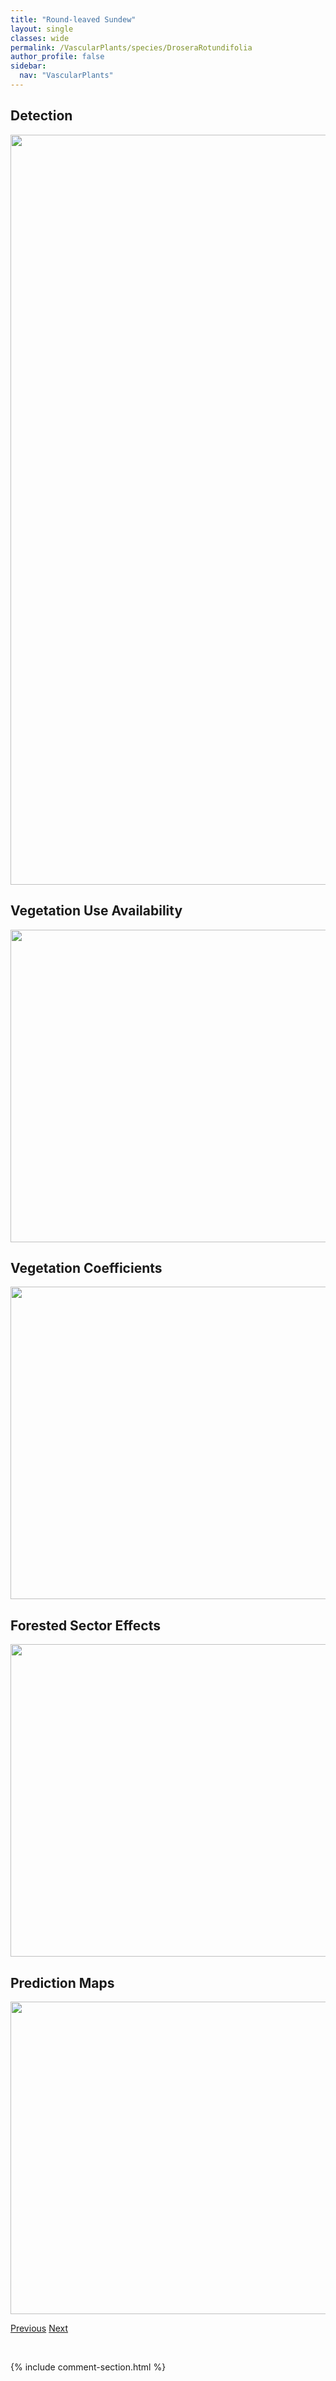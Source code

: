 ```yaml
---
title: "Round-leaved Sundew"
layout: single
classes: wide
permalink: /VascularPlants/species/DroseraRotundifolia
author_profile: false
sidebar:
  nav: "VascularPlants"
---
```


<h2>Detection</h2>

<a href="https://drive.google.com/uc?export=view&id=1gaeFAfA8T4XPr-nKe3A8U7nLxXzQJzmp">
<img src="https://drive.google.com/uc?export=view&id=1gaeFAfA8T4XPr-nKe3A8U7nLxXzQJzmp" height = "1200" width = "800">
</a>


<h2>Vegetation Use Availability</h2>

<a href="https://drive.google.com/uc?export=view&id=1M_Z6v3QjJA0IHZGxTO_FoVcqfhIcI0ic">
<img src="https://drive.google.com/uc?export=view&id=1M_Z6v3QjJA0IHZGxTO_FoVcqfhIcI0ic" height = "500" width = "1000">
</a>


<h2>Vegetation Coefficients</h2>

<a href="https://drive.google.com/uc?export=view&id=1eQTpd8aCtlyk-o-UMNzvE7HZ68TKCLFB">
<img src="https://drive.google.com/uc?export=view&id=1eQTpd8aCtlyk-o-UMNzvE7HZ68TKCLFB" height = "500" width = "1000">
</a>


<h2>Forested Sector Effects</h2>

<a href="https://drive.google.com/uc?export=view&id=1hw3n_rZV8v5pFslJKAwLA-8Fwxb7zPs3">
<img src="https://drive.google.com/uc?export=view&id=1hw3n_rZV8v5pFslJKAwLA-8Fwxb7zPs3" height = "500" width = "1000">
</a>


<h2>Prediction Maps</h2>

<a href="https://drive.google.com/uc?export=view&id=1GS896tKA9by3_W53s8NnQZnZLaQqP0hr">
<img src="https://drive.google.com/uc?export=view&id=1GS896tKA9by3_W53s8NnQZnZLaQqP0hr" height = "500" width = "1000">
</a>


<a href="/DevelopmentWebsite/VascularPlants/species/DroseraLinearis" class="pagination--pager" title="Drosera linearis">Previous</a> <a href="/DevelopmentWebsite/VascularPlants/species/DryasDrummondii" class="pagination--pager" title="Dryas drummondii">Next</a>

<p>&nbsp;</p>

{% include comment-section.html %}
